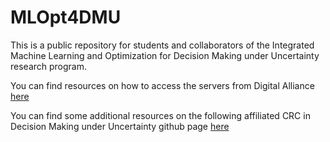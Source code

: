 # MLOpt4DMU

This is a public repository for students and collaborators of the Integrated Machine Learning and Optimization for Decision Making under Uncertainty research program.

You can find resources on how to access the servers from Digital Alliance [here](./DigitalAlliance)

You can find some additional resources on the following affiliated CRC in Decision Making under Uncertainty github page [here](https://github.com/erickdelage/CRCDMU_public)
